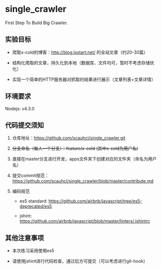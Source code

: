 # single_crawler
First Step To Build Big Crawler.

实验目标
---------

+ 爬取x-cold的博客：http://blog.lxstart.net/ 的全站文章（约20-30篇）

+ 结构化爬取的文章，持久化到本地（数据库、文件均可，暂时不考虑存储优化）

+ 实现一个简单的HTTP服务器对抓取的结果进行展示（文章列表+文章详情）

环境要求
---------

Nodejs: v4.3.0

代码提交须知
---------

1. 仓库地址：https://github.com/scauhci/single_crawler.git

2. <del>分支命名（每人一个分支）：feature/x-cold (其中x-cold为用户名)</del>

3. 直接在master分支进行开发，apps文件夹下创建对应的文件夹（命名为用户名）

4. 提交commit规范：https://github.com/scauhci/single_crawler/blob/master/contribute.md

5. 编码规范

    + es5 standard: https://github.com/airbnb/javascript/tree/es5-deprecated/es5

    + jshint: https://github.com/airbnb/javascript/blob/master/linters/.jshintrc


其他注意事项
---------

+ 本次练习采用使用es5

+ 请使用jshint进行代码检查，通过后方可提交（可以考虑进行git-hook）
